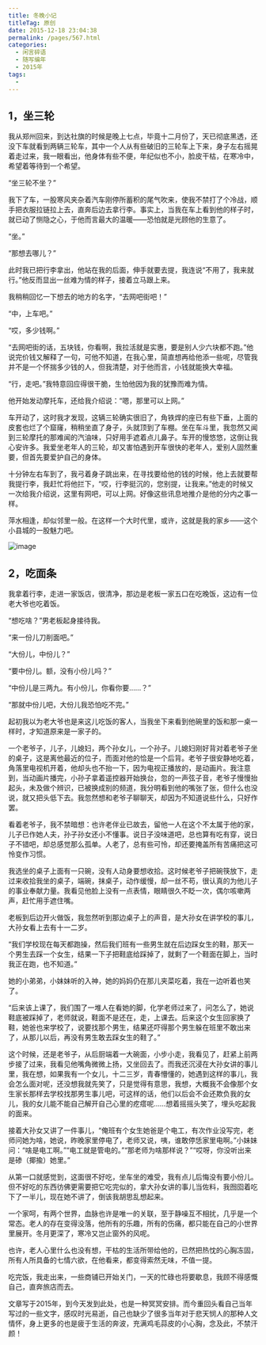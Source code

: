 ```yaml
---
title: 冬晚小记
titleTag: 原创
date: 2015-12-18 23:04:38
permalink: /pages/567.html
categories:
  - 闲言碎语
  - 随写编年
  - 2015年
tags:
  - 
---
```


## 1，坐三轮

我从郑州回来，到达社旗的时候是晚上七点，毕竟十二月份了，天已彻底黑透，还没下车就看到两辆三轮车，其中一个人从有些破旧的三轮车上下来，身子左右摇晃着走过来，我一眼看出，他身体有些不便，年纪似也不小，脸皮干枯，在寒冷中，希望着等待到一个希望。

“坐三轮不坐？”

我下了车，一股寒风夹杂着汽车刚停所蓄积的尾气吹来，使我不禁打了个冷战，顺手把衣服拉链拉上去，直奔后边去拿行李。事实上，当我在车上看到他的样子时，就已动了恻隐之心，于他而言最大的温暖——恐怕就是光顾他的生意了。

“坐。”

“那想去哪儿？”

此时我已把行李拿出，他站在我的后面，伸手就要去提，我连说“不用了，我来就行。”他反而显出一丝难为情的样子，接着立马跟上来。

我稍稍回忆一下想去的地方的名字，“去网吧街吧！”

“中，上车吧。”

“哎，多少钱啊。”

“去网吧街的话，五块钱，你看啊，我拉活就是实惠，要是别人少六块都不跑。”他说完价钱又解释了一句，可他不知道，在我心里，简直想再给他添一些呢，尽管我并不是一个怀揣多少钱的人，但我清楚，对于他而言，小钱就能换大幸福。

“行，走吧。”我特意回应得很干脆，生怕他因为我的犹豫而难为情。

他开始发动摩托车，还给我介绍说：“嗯，那里可以上网。”

车开动了，这时我才发现，这辆三轮确实很旧了，角铁焊的座已有些下垂，上面的皮套也烂了个窟窿，稍稍坐直了身子，头就顶到了车棚。坐在车斗里，我忽然又闻到三轮摩托的那难闻的汽油味，只好用手遮着点儿鼻子。车开的慢悠悠，这倒让我心安许多。我爱坐老年人的三轮，却又害怕遇到开车很快的老年人，爱别人固然重要，但首先要爱护自己的身体。

十分钟左右车到了，我弓着身子跳出来，在寻找要给他的钱的时候，他上去就要帮我提行李，我赶忙将他拦下，“哎，行李挺沉的，您别提，让我来。”他走的时候又一次给我介绍说，这里有网吧，可以上网。好像这些讯息地推介是他的分内之事一样。

萍水相逢，却似邻里一般。在这样一个大时代里，或许，这就是我的家乡——这个小县城的一股魅力吧。

![image](http://t.eryajf.net/imgs/2021/09/9c7f808bc92a7564.jpg)

## 2，吃面条

我拿着行李，走进一家饭店，很清净，那边是老板一家五口在吃晚饭，这边有一位老大爷也吃着饭。

“想吃啥？”男老板起身接待我。

“来一份儿刀削面吧。”

“大份儿，中份儿？”

“要中份儿。额，没有小份儿吗？”

“中份儿是三两九。有小份儿，你看你要……？”

“那就中份儿吧，大份儿我恐怕吃不完。”

起初我以为老大爷也是来这儿吃饭的客人，当我坐下来看到他碗里的饭和那一桌一样时，才知道原来是一家子的。

一个老爷子，儿子，儿媳妇，两个孙女儿，一个孙子。儿媳妇刚好背对着老爷子坐的桌子，这是离他最近的位子，而面对他的恰是一个后背。老爷子很安静地吃着，角落里电视机开着，他却头也不抬一下，因为电视正播放的，是动画片。我注意到，当动画片播完，小孙子拿着遥控器开始换台，忽的一声弦子音，老爷子慢慢抬起头，未及做个辨识，已被换成别的频道，我分明看到他的嘴张了张，但什么也没说，就又把头低下去。我忽然想和老爷子聊聊天，却因为不知道说些什么，只好作罢。

看着老爷子，我不禁暗想：也许老伴业已故去，留他一人在这个不太属于他的家，儿子已作她人夫，孙子孙女还小不懂事。说日子没味道吧，总也算有吃有穿，说日子不错吧，却总感觉那么孤单。人老了，总有些可怜，却还要掩盖所有苦痛把这可怜变作习惯。

我选坐的桌子上面有一只碗，没有人动身要想收拾。这时候老爷子把碗筷放下，走过来收拾我坐的桌子，端碗，抹桌子，动作缓慢，却一丝不苟，很认真的为他儿子的事业奉献力量。我看见他脸上没有一点表情，眼睛很久不眨一次，偶尔咳嗽两声，赶忙用手遮住嘴。

老板到后边开火做饭，我忽然听到那边桌子上的声音，是大孙女在讲学校的事儿，大孙女看上去有十一二岁。

“我们学校现在每天都跑操，然后我们班有一些男生就在后边踩女生的鞋，那天一个男生去踩一个女生，结果一下子把鞋底给踩掉了，就剩了一个鞋面在脚上，当时我正在跑，也不知道。”

她的小弟弟，小妹妹听的入神，她的妈妈仍在那儿夹菜吃着，我在一边听着也笑了。

“后来该上课了，我们围了一堆人在看她的脚，化学老师过来了，问怎么了，她说鞋底被踩掉了，老师就说，鞋面不是还在，走，上课去。后来这个女生回家换了鞋，她爸也来学校了，说要找那个男生，结果还吓得那个男生躲在班里不敢出来了，从那儿以后，再没有男生敢去踩女生的鞋了。”

这个时候，还是老爷子，从后厨端着一大碗面，小步小走，我看见了，赶紧上前两步接了过来，我看见他嘴角微微上扬，又坐回去了。而我还沉浸在大孙女讲的事儿里，我在想，如果我有一个女儿，十二三岁，青春懵懂的，她遇到这样的事儿，我会怎么面对呢，还没想我就先笑了，只是觉得有意思，我想，大概我不会像那个女生家长那样去学校找那男生事儿吧，可这样的话，他们以后会不会还欺负我的女儿，我的女儿能不能自己解开自己心里的疙瘩呢……想着摇摇头笑了，埋头吃起我的面来。

接着大孙女又讲了一件事儿，“俺班有个女生她爸是个电工，有次作业没写完，老师问她为啥，她说，昨晚家里停电了，老师又说，咦，谁敢停恁家里电啊。”小妹妹问：“啥是电工啊。”“电工就是管电的。”“那老师为啥那样说？”“哎呀，你没听出来是碜（揶揄）她里。”

从第一口就感觉到，这面很不好吃，坐车坐的难受，我有点儿后悔没有要小份儿。但不好吃的东西彷佛更需要把它吃完似的，拿大孙女讲的事儿当佐料，我囫囵着吃下了一半儿，现在她不讲了，倒该我胡思乱想起来。

一个家呵，有两个世界，血脉也许是唯一的关联，至于静噪互不相扰，几乎是一个常态。老人的存在变得没落，他所有的乐趣，所有的伤痛，都只能在自己的小世界里展开。冬月更深了，寒冷又岂止窗外的风呢。

也许，老人心里什么也没有想，干枯的生活所带给他的，已然把热忱的心胸冻固，所有人所具备的七情六欲，在他看来，都变得索然无味，不值一提。

吃完饭，我走出来，一些商铺已开始关门，一天的忙碌也将要歇息，我顾不得感慨自己，直奔旅店而去。

文章写于2015年，到今天发到此处，也是一种冥冥安排。而今重回头看自己当年写过的一些文字，感叹时光易逝，自己也缺少了很多当年对于悲天悯人的那种人文情怀，身上更多的也是疲于生活的奔波，充满鸡毛蒜皮的小心胸，念及此，不禁汗颜！

